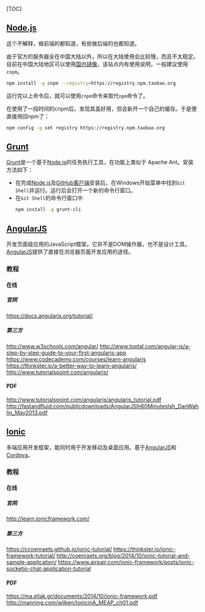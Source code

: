 [TOC]


[GitHub]: http://github.com/ (GitHub 官网)
[nodejs]: http://nodejs.org/ (nodejs 官网)
[grunt]: http://gruntjs.com/ (Grunt 官网)
[angular]: https://angularjs.org/ (AngularJS 官网)
[ionic]: http://ionicframework.com/ (Ionic Official Site)
[cordova]: https://cordova.apache.org/ (Apache Cordova Official Site)


## [Node.js][nodejs]

这个不解释，做前端的都知道，有些做后端的也都知道。

由于官方的服务器全在中国大陆以外，所以在大陆使用会比较慢，而且不太稳定。目前在中国大陆地区可以使用[国内镜像](http://npm.taobao.org/)。该站点内有使用说明，一般建议使用`cnpm`。

```bash
npm install -g cnpm --registry=https://registry.npm.taobao.org
```

运行完以上命令后，就可以使用`cnpm`命令来取代`npm`命令了。

在使用了一段时间的cnpm后，发现其虽好用，但会新开一个自己的缓存。于是便直接用回npm了：

```bash
npm config -g set registry https://registry.npm.taobao.org
```


## [Grunt][grunt]

[Grunt][grunt]是一个基于[Node.js][nodejs]的任务执行工具，在功能上类似于 Apache Ant。安装方法如下：

- 在完成[Node.js][nodejs]及[GitHub客户端][github]安装后，在Windows开始菜单中找到`Git Shell`并运行。运行后会打开一个新的命令行窗口。
- 在`Git Shell`的命令行窗口中
  ```bash
  npm install -g grunt-cli
  ```


## [AngularJS][angular]

开发页面级应用的JavaScript框架。它并不是DOM操作器，也不是设计工具。[AngularJS][angular]提供了直接在浏览器页面开发应用的途径。


### 教程

#### 在线

##### 官网

https://docs.angularjs.org/tutorial/

##### 第三方
http://www.w3schools.com/angular/
http://www.toptal.com/angular-js/a-step-by-step-guide-to-your-first-angularjs-app
https://www.codecademy.com/courses/learn-angularjs
https://thinkster.io/a-better-way-to-learn-angularjs/
http://www.tutorialspoint.com/angularjs/


#### PDF

http://www.tutorialspoint.com/angularjs/angularjs_tutorial.pdf
http://fastandfluid.com/publicdownloads/AngularJSIn60MinutesIsh_DanWahlin_May2013.pdf


## [Ionic][ionic]

多端应用开发框架，能同时用于开发移动及桌面应用。基于[AngularJS][angular]和[Cordova][cordova]。


### 教程

#### 在线

##### 官网

http://learn.ionicframework.com/

##### 第三方

https://ccoenraets.github.io/ionic-tutorial/
https://thinkster.io/ionic-framework-tutorial/
http://coenraets.org/blog/2014/10/ionic-tutorial-and-sample-application/
https://www.airpair.com/ionic-framework/posts/ionic-socketio-chat-application-tutorial


#### PDF

https://ma.ellak.gr/documents/2014/10/ionic-framework.pdf
http://manning.com/wilken/IonicinA_MEAP_ch01.pdf
